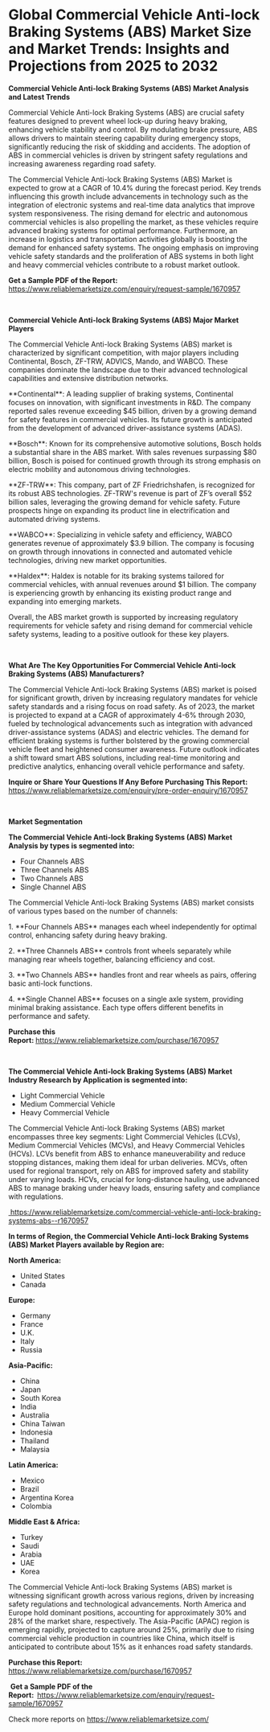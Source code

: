<p><h1>Global Commercial Vehicle Anti-lock Braking Systems (ABS) Market Size and Market Trends: Insights and Projections from 2025 to 2032</h1></p><p><strong>Commercial Vehicle Anti-lock Braking Systems (ABS) Market Analysis and Latest Trends</strong></p>
<p><p>Commercial Vehicle Anti-lock Braking Systems (ABS) are crucial safety features designed to prevent wheel lock-up during heavy braking, enhancing vehicle stability and control. By modulating brake pressure, ABS allows drivers to maintain steering capability during emergency stops, significantly reducing the risk of skidding and accidents. The adoption of ABS in commercial vehicles is driven by stringent safety regulations and increasing awareness regarding road safety.</p><p>The Commercial Vehicle Anti-lock Braking Systems (ABS) Market is expected to grow at a CAGR of 10.4% during the forecast period. Key trends influencing this growth include advancements in technology such as the integration of electronic systems and real-time data analytics that improve system responsiveness. The rising demand for electric and autonomous commercial vehicles is also propelling the market, as these vehicles require advanced braking systems for optimal performance. Furthermore, an increase in logistics and transportation activities globally is boosting the demand for enhanced safety systems. The ongoing emphasis on improving vehicle safety standards and the proliferation of ABS systems in both light and heavy commercial vehicles contribute to a robust market outlook.</p></p>
<p><strong>Get a Sample PDF of the Report:&nbsp;</strong> <a href="https://www.reliablemarketsize.com/enquiry/request-sample/1670957?utm_campaign=2773&utm_medium=2&utm_source=Github&utm_content=ia&utm_term=25032025&utm_id=commercial-vehicle-anti-lock-braking-systems-abs">https://www.reliablemarketsize.com/enquiry/request-sample/1670957</a></p>
<p>&nbsp;</p>
<p><strong>Commercial Vehicle Anti-lock Braking Systems (ABS) Major Market Players</strong></p>
<p><p>The Commercial Vehicle Anti-lock Braking Systems (ABS) market is characterized by significant competition, with major players including Continental, Bosch, ZF-TRW, ADVICS, Mando, and WABCO. These companies dominate the landscape due to their advanced technological capabilities and extensive distribution networks.</p><p>**Continental**: A leading supplier of braking systems, Continental focuses on innovation, with significant investments in R&D. The company reported sales revenue exceeding $45 billion, driven by a growing demand for safety features in commercial vehicles. Its future growth is anticipated from the development of advanced driver-assistance systems (ADAS).</p><p>**Bosch**: Known for its comprehensive automotive solutions, Bosch holds a substantial share in the ABS market. With sales revenues surpassing $80 billion, Bosch is poised for continued growth through its strong emphasis on electric mobility and autonomous driving technologies.</p><p>**ZF-TRW**: This company, part of ZF Friedrichshafen, is recognized for its robust ABS technologies. ZF-TRW's revenue is part of ZF’s overall $52 billion sales, leveraging the growing demand for vehicle safety. Future prospects hinge on expanding its product line in electrification and automated driving systems.</p><p>**WABCO**: Specializing in vehicle safety and efficiency, WABCO generates revenue of approximately $3.9 billion. The company is focusing on growth through innovations in connected and automated vehicle technologies, driving new market opportunities.</p><p>**Haldex**: Haldex is notable for its braking systems tailored for commercial vehicles, with annual revenues around $1 billion. The company is experiencing growth by enhancing its existing product range and expanding into emerging markets.</p><p>Overall, the ABS market growth is supported by increasing regulatory requirements for vehicle safety and rising demand for commercial vehicle safety systems, leading to a positive outlook for these key players.</p></p>
<p>&nbsp;</p>
<p><strong>What Are The Key Opportunities For Commercial Vehicle Anti-lock Braking Systems (ABS) Manufacturers?</strong></p>
<p><p>The Commercial Vehicle Anti-lock Braking Systems (ABS) market is poised for significant growth, driven by increasing regulatory mandates for vehicle safety standards and a rising focus on road safety. As of 2023, the market is projected to expand at a CAGR of approximately 4-6% through 2030, fueled by technological advancements such as integration with advanced driver-assistance systems (ADAS) and electric vehicles. The demand for efficient braking systems is further bolstered by the growing commercial vehicle fleet and heightened consumer awareness. Future outlook indicates a shift toward smart ABS solutions, including real-time monitoring and predictive analytics, enhancing overall vehicle performance and safety.</p></p>
<p><strong>Inquire or Share Your Questions If Any Before Purchasing This Report:</strong> <a href="https://www.reliablemarketsize.com/enquiry/pre-order-enquiry/1670957?utm_campaign=2773&utm_medium=2&utm_source=Github&utm_content=ia&utm_term=25032025&utm_id=commercial-vehicle-anti-lock-braking-systems-abs">https://www.reliablemarketsize.com/enquiry/pre-order-enquiry/1670957</a></p>
<p>&nbsp;</p>
<p><strong>Market Segmentation</strong></p>
<p><strong>The Commercial Vehicle Anti-lock Braking Systems (ABS) Market Analysis by types is segmented into:</strong></p>
<p><ul><li>Four Channels ABS</li><li>Three Channels ABS</li><li>Two Channels ABS</li><li>Single Channel ABS</li></ul></p>
<p><p>The Commercial Vehicle Anti-lock Braking Systems (ABS) market consists of various types based on the number of channels: </p><p>1. **Four Channels ABS** manages each wheel independently for optimal control, enhancing safety during heavy braking.</p><p>2. **Three Channels ABS** controls front wheels separately while managing rear wheels together, balancing efficiency and cost.</p><p>3. **Two Channels ABS** handles front and rear wheels as pairs, offering basic anti-lock functions.</p><p>4. **Single Channel ABS** focuses on a single axle system, providing minimal braking assistance. Each type offers different benefits in performance and safety.</p></p>
<p><strong>Purchase this Report:&nbsp;</strong><a href="https://www.reliablemarketsize.com/purchase/1670957?utm_campaign=2773&utm_medium=2&utm_source=Github&utm_content=ia&utm_term=25032025&utm_id=commercial-vehicle-anti-lock-braking-systems-abs">https://www.reliablemarketsize.com/purchase/1670957</a></p>
<p>&nbsp;</p>
<p><strong>The Commercial Vehicle Anti-lock Braking Systems (ABS) Market Industry Research by Application is segmented into:</strong></p>
<p><ul><li>Light Commercial Vehicle</li><li>Medium Commercial Vehicle</li><li>Heavy Commercial Vehicle</li></ul></p>
<p><p>The Commercial Vehicle Anti-lock Braking Systems (ABS) market encompasses three key segments: Light Commercial Vehicles (LCVs), Medium Commercial Vehicles (MCVs), and Heavy Commercial Vehicles (HCVs). LCVs benefit from ABS to enhance maneuverability and reduce stopping distances, making them ideal for urban deliveries. MCVs, often used for regional transport, rely on ABS for improved safety and stability under varying loads. HCVs, crucial for long-distance hauling, use advanced ABS to manage braking under heavy loads, ensuring safety and compliance with regulations.</p></p>
<p><a href="https://www.reliablemarketsize.com/commercial-vehicle-anti-lock-braking-systems-abs--r1670957?utm_campaign=2773&utm_medium=2&utm_source=Github&utm_content=ia&utm_term=25032025&utm_id=commercial-vehicle-anti-lock-braking-systems-abs">&nbsp;https://www.reliablemarketsize.com/commercial-vehicle-anti-lock-braking-systems-abs--r1670957</a></p>
<p><strong>In terms of Region, the Commercial Vehicle Anti-lock Braking Systems (ABS) Market Players available by Region are:</strong></p>
<p>
    <p> <strong> North America: </strong>
        <ul>
            <li>United States</li>
            <li>Canada</li>
        </ul>
        </p> 
    <p> <strong> Europe: </strong>
        <ul>
            <li>Germany</li>
            <li>France</li>
            <li>U.K.</li>
            <li>Italy</li>
            <li>Russia</li>
        </ul>
        </p> 
    <p> <strong> Asia-Pacific: </strong>
        <ul>
            <li>China</li>
            <li>Japan</li>
            <li>South Korea</li>
            <li>India</li>
            <li>Australia</li>
            <li>China Taiwan</li>
            <li>Indonesia</li>
            <li>Thailand</li>
            <li>Malaysia</li>
        </ul>
        </p> 
    <p> <strong> Latin America: </strong>
        <ul>
            <li>Mexico</li>
            <li>Brazil</li>
            <li>Argentina Korea</li>
            <li>Colombia</li>
        </ul>
        </p> 
    <p> <strong> Middle East & Africa: </strong>
        <ul>
            <li>Turkey</li>
            <li>Saudi</li>
            <li>Arabia</li>
            <li>UAE</li>
            <li>Korea</li>
        </ul>
    </p>
    </p>
<p><p>The Commercial Vehicle Anti-lock Braking Systems (ABS) market is witnessing significant growth across various regions, driven by increasing safety regulations and technological advancements. North America and Europe hold dominant positions, accounting for approximately 30% and 28% of the market share, respectively. The Asia-Pacific (APAC) region is emerging rapidly, projected to capture around 25%, primarily due to rising commercial vehicle production in countries like China, which itself is anticipated to contribute about 15% as it enhances road safety standards.</p></p>
<p><strong>Purchase this Report: </strong><a href="https://www.reliablemarketsize.com/purchase/1670957?utm_campaign=2773&utm_medium=2&utm_source=Github&utm_content=ia&utm_term=25032025&utm_id=commercial-vehicle-anti-lock-braking-systems-abs">https://www.reliablemarketsize.com/purchase/1670957</a></p>
<p>&nbsp;<strong>Get a Sample PDF of the Report:&nbsp;&nbsp;</strong><a href="https://www.reliablemarketsize.com/enquiry/request-sample/1670957?utm_campaign=2773&utm_medium=2&utm_source=Github&utm_content=ia&utm_term=25032025&utm_id=commercial-vehicle-anti-lock-braking-systems-abs">https://www.reliablemarketsize.com/enquiry/request-sample/1670957</a></p>
<p><strong></strong></p>
<p>Check more reports on <a href="https://www.reliablemarketsize.com/?utm_campaign=2773&utm_medium=2&utm_source=Github&utm_content=ia&utm_term=25032025&utm_id=commercial-vehicle-anti-lock-braking-systems-abs">https://www.reliablemarketsize.com/</a></p>